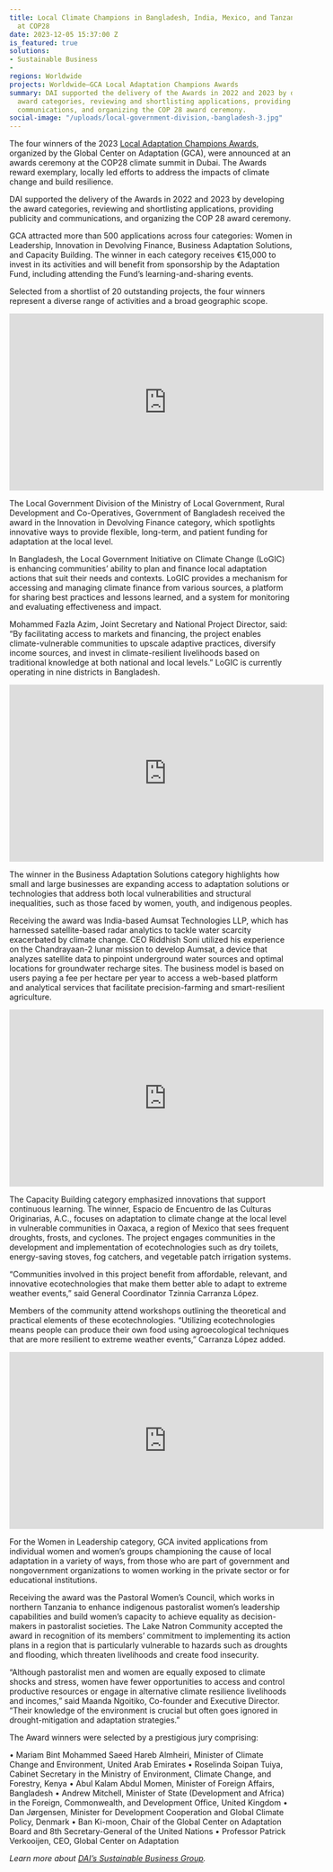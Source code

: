 ```yaml
---
title: Local Climate Champions in Bangladesh, India, Mexico, and Tanzania Recognized
  at COP28
date: 2023-12-05 15:37:00 Z
is_featured: true
solutions:
- Sustainable Business
- 
regions: Worldwide
projects: Worldwide—GCA Local Adaptation Champions Awards
summary: DAI supported the delivery of the Awards in 2022 and 2023 by developing the
  award categories, reviewing and shortlisting applications, providing publicity and
  communications, and organizing the COP 28 award ceremony.
social-image: "/uploads/local-government-division,-bangladesh-3.jpg"
---
```


The four winners of the 2023 [Local Adaptation Champions Awards](https://adaptationportal.gca.org/llahub/llachampions), organized by the Global Center on Adaptation (GCA), were announced at an awards ceremony at the COP28 climate summit in Dubai. The Awards reward exemplary, locally led efforts to address the impacts of climate change and build resilience.

DAI supported the delivery of the Awards in 2022 and 2023 by developing the award categories, reviewing and shortlisting applications, providing publicity and communications, and organizing the COP 28 award ceremony.

<!--more-->

GCA attracted more than 500 applications across four categories: Women in Leadership, Innovation in Devolving Finance, Business Adaptation Solutions, and Capacity Building. The winner in each category receives €15,000 to invest in its activities and will benefit from sponsorship by the Adaptation Fund, including attending the Fund’s learning-and-sharing events.

Selected from a shortlist of 20 outstanding projects, the four winners represent a diverse range of activities and a broad geographic scope.

<iframe width="560" height="315" src="https://www.youtube.com/embed/zleCVUGdC-w?si=CdPvRC0v1-Gwgkzc" title="YouTube video player" frameborder="0" allow="accelerometer; autoplay; clipboard-write; encrypted-media; gyroscope; picture-in-picture; web-share" allowfullscreen></iframe>

The Local Government Division of the Ministry of Local Government, Rural Development and Co-Operatives, Government of Bangladesh received the award in the Innovation in Devolving Finance category, which spotlights innovative ways to provide flexible, long-term, and patient funding for adaptation at the local level.

In Bangladesh, the Local Government Initiative on Climate Change (LoGIC) is enhancing communities’ ability to plan and finance local adaptation actions that suit their needs and contexts. LoGIC provides a mechanism for accessing and managing climate finance from various sources, a platform for sharing best practices and lessons learned, and a system for monitoring and evaluating effectiveness and impact.

Mohammed Fazla Azim, Joint Secretary and National Project Director, said: “By facilitating access to markets and financing, the project enables climate-vulnerable communities to upscale adaptive practices, diversify income sources, and invest in climate-resilient livelihoods based on traditional knowledge at both national and local levels.” LoGIC is currently operating in nine districts in Bangladesh.

<iframe width="560" height="315" src="https://www.youtube.com/embed/zlbmPZlCsg8?si=B0mspEJM9b1AkUVu" title="YouTube video player" frameborder="0" allow="accelerometer; autoplay; clipboard-write; encrypted-media; gyroscope; picture-in-picture; web-share" allowfullscreen></iframe>

The winner in the Business Adaptation Solutions category highlights how small and large businesses are expanding access to adaptation solutions or technologies that address both local vulnerabilities and structural inequalities, such as those faced by women, youth, and indigenous peoples.

Receiving the award was India-based Aumsat Technologies LLP, which has harnessed satellite-based radar analytics to tackle water scarcity exacerbated by climate change. CEO Riddhish Soni utilized his experience on the Chandrayaan-2 lunar mission to develop Aumsat, a device that analyzes satellite data to pinpoint underground water sources and optimal locations for groundwater recharge sites. The business model is based on users paying a fee per hectare per year to access a web-based platform and analytical services that facilitate precision-farming and smart-resilient agriculture.

<iframe width="560" height="315" src="https://www.youtube.com/embed/A5cFIsFSWmA?si=mlc2k6wxZ_pk90Ll" title="YouTube video player" frameborder="0" allow="accelerometer; autoplay; clipboard-write; encrypted-media; gyroscope; picture-in-picture; web-share" allowfullscreen></iframe>

The Capacity Building category emphasized innovations that support continuous learning. The winner, Espacio de Encuentro de las Culturas Originarias, A.C., focuses on adaptation to climate change at the local level in vulnerable communities in Oaxaca, a region of Mexico that sees frequent droughts, frosts, and cyclones. The project engages communities in the development and implementation of ecotechnologies such as dry toilets, energy-saving stoves, fog catchers, and vegetable patch irrigation systems.

“Communities involved in this project benefit from affordable, relevant, and innovative ecotechnologies that make them better able to adapt to extreme weather events,” said General Coordinator Tzinnia Carranza López.

Members of the community attend workshops outlining the theoretical and practical elements of these ecotechnologies. “Utilizing ecotechnologies means people can produce their own food using agroecological techniques that are more resilient to extreme weather events,” Carranza López added.

<iframe width="560" height="315" src="https://www.youtube.com/embed/wBgq7uINXFc?si=Y-sneKdB7j8U7GaU" title="YouTube video player" frameborder="0" allow="accelerometer; autoplay; clipboard-write; encrypted-media; gyroscope; picture-in-picture; web-share" allowfullscreen></iframe>

For the Women in Leadership category, GCA invited applications from individual women and women’s groups championing the cause of local adaptation in a variety of ways, from those who are part of government and nongovernment organizations to women working in the private sector or for educational institutions.

Receiving the award was the Pastoral Women’s Council, which works in northern Tanzania to enhance indigenous pastoralist women’s leadership capabilities and build women’s capacity to achieve equality as decision-makers in pastoralist societies. The Lake Natron Community accepted the award in recognition of its members’ commitment to implementing its action plans in a region that is particularly vulnerable to hazards such as droughts and flooding, which threaten livelihoods and create food insecurity.

“Although pastoralist men and women are equally exposed to climate shocks and stress, women have fewer opportunities to access and control productive resources or engage in alternative climate resilience livelihoods and incomes,” said Maanda Ngoitiko, Co-founder and Executive Director. “Their knowledge of the environment is crucial but often goes ignored in drought-mitigation and adaptation strategies.”

The Award winners were selected by a prestigious jury comprising:

•   Mariam Bint Mohammed Saeed Hareb Almheiri, Minister of Climate Change and Environment, United Arab Emirates
•   Roselinda Soipan Tuiya, Cabinet Secretary in the Ministry of Environment, Climate Change, and Forestry, Kenya
•   Abul Kalam Abdul Momen, Minister of Foreign Affairs, Bangladesh
•   Andrew Mitchell, Minister of State (Development and Africa) in the Foreign, Commonwealth, and Development Office, United Kingdom
•   Dan Jørgensen, Minister for Development Cooperation and Global Climate Policy, Denmark
•   Ban Ki-moon, Chair of the Global Center on Adaptation Board and 8th Secretary-General of the United Nations
•   Professor Patrick Verkooijen, CEO, Global Center on Adaptation

*Learn more about [DAI’s Sustainable Business Group](https://www.dai.com/our-work/solutions/sustainable-business).*
